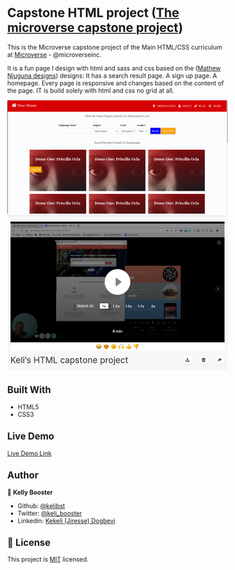 # Capstone HTML project ([The microverse capstone project](microverse.org))

This is the Microverse capstone project of the Main HTML/CSS curriculum at [Microverse](https:www.microverse.org/) - @microverseinc. 

It is a fun page I design with html and sass and css based on the ([Mathew Njuguna designs](https://www.behance.net/mathewnjuguna)) designs: 
It has a search result page.
A sign up page.
A homepage. 
Every page is responsive and changes based on the content of the page.
IT is build solely with html and css no grid at all.

![demopage](img/demopage.png)
[![Watch the video](img/live-video.png)](https://www.loom.com/share/b5ae94ce32484dfb982b2a1a6ffbe211)

## Built With

- HTML5 
- CSS3

## Live Demo

[Live Demo Link](https://goofy-hopper-c53e91.netlify.com/)

## Author

👤 **Kelly Booster**

- Github: [@kelibst](https://github.com/kelibst)
- Twitter: [@keli_booster](https://twitter.com/keli_booster)
- Linkedin: [Kekeli (Jiresse) Dogbevi
](https://www.linkedin.com/in/kekeli-dogbevi-958272108/)



## 📝 License

This project is [MIT](https://opensource.org/licenses/MIT) licensed.

